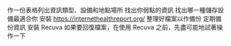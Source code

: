 作一份表格列出資訊類型、設備和地點場所
找出你弱點的資訊
找出哪一種儲存設備最適合你
安裝 https://internethealthreport.org/
整理好檔案以作備份
定期備份資訊
安裝 Recuva
如果要回復檔案，在使用 Recuva 之前，先盡可能地試著操作一下

